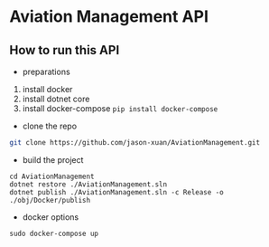# Aviation Management API 



## How to run this API

* preparations

1. install docker
2. install dotnet core
3. install docker-compose ```pip install docker-compose```




* clone the repo

```bash
git clone https://github.com/jason-xuan/AviationManagement.git
```



* build the project

```shell
cd AviationManagement
dotnet restore ./AviationManagement.sln
dotnet publish ./AviationManagement.sln -c Release -o ./obj/Docker/publish
```



* docker options

```shell
sudo docker-compose up
```


